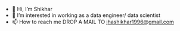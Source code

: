 - 👋 Hi, I’m Shikhar
- 👀 I’m interested in working as a data engineer/ data scientist
- 📫 How to reach me DROP A MAIL TO jhashikhar1996@gmail.com

<!---
mycroft19/mycroft19 is a ✨ special ✨ repository because its `README.md` (this file) appears on your GitHub profile.
You can click the Preview link to take a look at your changes.
--->
